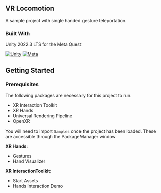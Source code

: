 
<!-- ABOUT THE PROJECT -->
## VR Locomotion

A sample project with single handed gesture teleportation.

### Built With

Unity 2022.3 LTS for the Meta Quest 

[![Unity][Unity.img]][Unity-url] [![Meta][Meta.img]][Meta-url]

<!-- GETTING STARTED -->
## Getting Started


### Prerequisites

The following packages are necessary for this project to run.

- XR Interaction Toolkit 
- XR Hands
- Universal Rendering Pipeline
- OpenXR

You will need to import `Samples` once the project has been loaded.
These are accessible through the PackageManager window

**XR Hands:**
- Gestures
- Hand Visualizer

**XR InteractionToolkit:**
- Start Assets
- Hands Interaction Demo

<!-- USAGE EXAMPLES 
## Usage -->


<!-- ROADMAP 
## Roadmap -->


<!-- CONTRIBUTING 
## Contributing -->


<!-- LICENSE 
## License-->


<!-- CONTACT 
## Contact -->



<!-- ACKNOWLEDGMENTS
## Acknowledgments -->


<!-- MARKDOWN LINKS & IMAGES -->
<!-- https://www.markdownguide.org/basic-syntax/#reference-style-links -->
[Unity.img]: https://img.shields.io/badge/unity-000000?style=for-the-badge&logo=unity&logoColor=white
[Unity-url]: https://unity.com/
[Meta.img]: https://img.shields.io/badge/Meta-%230467DF.svg?style=for-the-badge&logo=Meta&logoColor=white
[Meta-url]: https://www.meta.com/au/